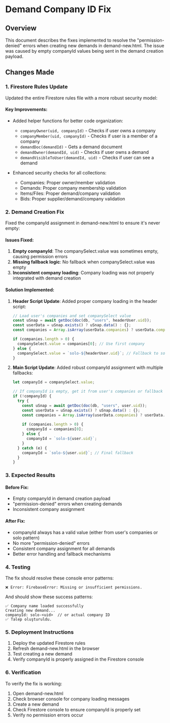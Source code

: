 # Demand Company ID Fix

## Overview
This document describes the fixes implemented to resolve the "permission-denied" errors when creating new demands in demand-new.html. The issue was caused by empty companyId values being sent in the demand creation payload.

## Changes Made

### 1. Firestore Rules Update

Updated the entire Firestore rules file with a more robust security model:

#### Key Improvements:
- Added helper functions for better code organization:
  - `companyOwner(uid, companyId)` - Checks if user owns a company
  - `companyMember(uid, companyId)` - Checks if user is a member of a company
  - `demandDoc(demandId)` - Gets a demand document
  - `demandOwner(demandId, uid)` - Checks if user owns a demand
  - `demandVisibleToUser(demandId, uid)` - Checks if user can see a demand

- Enhanced security checks for all collections:
  - Companies: Proper owner/member validation
  - Demands: Proper company membership validation
  - Items/Files: Proper demand/company validation
  - Bids: Proper supplier/demand/company validation

### 2. Demand Creation Fix

Fixed the companyId assignment in demand-new.html to ensure it's never empty:

#### Issues Fixed:
1. **Empty companyId**: The companySelect.value was sometimes empty, causing permission errors
2. **Missing fallback logic**: No fallback when companySelect.value was empty
3. **Inconsistent company loading**: Company loading was not properly integrated with demand creation

#### Solution Implemented:
1. **Header Script Update**: Added proper company loading in the header script:
   ```javascript
   // Load user's companies and set companySelect value
   const uSnap = await getDoc(doc(db, "users", headerUser.uid));
   const userData = uSnap.exists() ? uSnap.data() : {};
   const companies = Array.isArray(userData.companies) ? userData.companies : [];
   
   if (companies.length > 0) {
     companySelect.value = companies[0]; // Use first company
   } else {
     companySelect.value = `solo-${headerUser.uid}`; // Fallback to solo pattern
   }
   ```

2. **Main Script Update**: Added robust companyId assignment with multiple fallbacks:
   ```javascript
   let companyId = companySelect.value;
   
   // If companyId is empty, get it from user's companies or fallback to solo pattern
   if (!companyId) {
     try {
       const uSnap = await getDoc(doc(db, "users", user.uid));
       const userData = uSnap.exists() ? uSnap.data() : {};
       const companies = Array.isArray(userData.companies) ? userData.companies : [];
       
       if (companies.length > 0) {
         companyId = companies[0];
       } else {
         companyId = `solo-${user.uid}`;
       }
     } catch (e) {
       companyId = `solo-${user.uid}`; // Final fallback
     }
   }
   ```

### 3. Expected Results

#### Before Fix:
- Empty companyId in demand creation payload
- "permission-denied" errors when creating demands
- Inconsistent company assignment

#### After Fix:
- companyId always has a valid value (either from user's companies or solo pattern)
- No more "permission-denied" errors
- Consistent company assignment for all demands
- Better error handling and fallback mechanisms

### 4. Testing

The fix should resolve these console error patterns:
```
❌ Error: FirebaseError: Missing or insufficient permissions.
```

And should show these success patterns:
```
✅ Company name loaded successfully
Creating new demand...
companyId: solo-<uid>  // or actual company ID
✅ Talep oluşturuldu.
```

### 5. Deployment Instructions

1. Deploy the updated Firestore rules
2. Refresh demand-new.html in the browser
3. Test creating a new demand
4. Verify companyId is properly assigned in the Firestore console

### 6. Verification

To verify the fix is working:
1. Open demand-new.html
2. Check browser console for company loading messages
3. Create a new demand
4. Check Firestore console to ensure companyId is properly set
5. Verify no permission errors occur